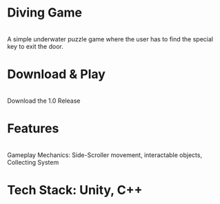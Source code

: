 <h1>Diving Game</h1> <br>
A simple underwater puzzle game where the user has to find the special key to exit the door.
<h1>Download & Play</h1><br>
Download the 1.0 Release
<h1>Features</h1><br>
Gameplay Mechanics: Side-Scroller movement, interactable objects, Collecting System
<h1>Tech Stack:</> 
Unity, C++

